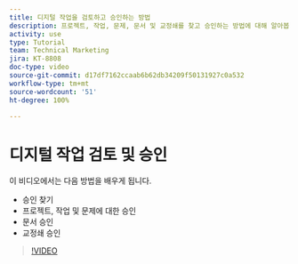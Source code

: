 ```yaml
---
title: 디지털 작업을 검토하고 승인하는 방법
description: 프로젝트, 작업, 문제, 문서 및 교정쇄를 찾고 승인하는 방법에 대해 알아봅니다.
activity: use
type: Tutorial
team: Technical Marketing
jira: KT-8808
doc-type: video
source-git-commit: d17df7162ccaab6b62db34209f50131927c0a532
workflow-type: tm+mt
source-wordcount: '51'
ht-degree: 100%

---
```


# 디지털 작업 검토 및 승인

이 비디오에서는 다음 방법을 배우게 됩니다.

* 승인 찾기
* 프로젝트, 작업 및 문제에 대한 승인
* 문서 승인
* 교정쇄 승인

>[!VIDEO](https://video.tv.adobe.com/v/335108/?quality=12&learn=on&enablevpops)

<!---
learn more URLS
Approving work
Home area for Reviewers
Guides
Home overview for Reviewers
Issue page overview
--->